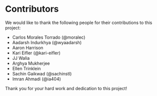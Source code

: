 # Contributors

We would like to thank the following people for their contributions to this project:

- Carlos Morales Torrado (@moralec)
- Aadarsh Indurkhya (@wyaadarsh)
- Aaron Harrison
- Kari Eifler (@kari-eifler)
- JJ Walia
- Arghya Mukherjee
- Ellen Trinklein 
- Sachin Gaikwad (@sachinstl)
- Imran Ahmadi (@ia404)

Thank you for your hard work and dedication to this project!